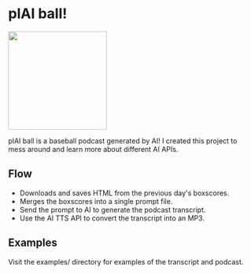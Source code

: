 # plAI ball!

<img src="https://raw.githubusercontent.com/monsur/plAI-ball/main/plaiball-logo.jpeg" width="200">

plAI ball is a baseball podcast generated by AI! I created this project to mess
around and learn more about different AI APIs.

## Flow
- Downloads and saves HTML from the previous day's boxscores.
- Merges the boxscores into a single prompt file.
- Send the prompt to AI to generate the podcast transcript.
- Use the AI TTS API to convert the transcript into an MP3.

## Examples
Visit the examples/ directory for examples of the transcript and podcast.
